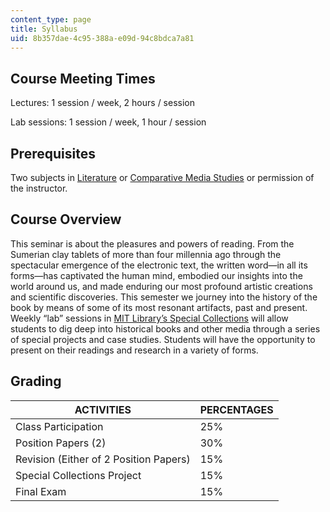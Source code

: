 ```yaml
---
content_type: page
title: Syllabus
uid: 8b357dae-4c95-388a-e09d-94c8bdca7a81
---
```


Course Meeting Times
--------------------

Lectures: 1 session / week, 2 hours / session

Lab sessions: 1 session / week, 1 hour / session

Prerequisites
-------------

Two subjects in [Literature](./resolveuid/2247dfeede7968af4abe886d3c840bd2) or [Comparative Media Studies](./resolveuid/ecb0f9e16a968cb037f627ab03a7b68d) or permission of the instructor.

Course Overview
---------------

This seminar is about the pleasures and powers of reading. From the Sumerian clay tablets of more than four millennia ago through the spectacular emergence of the electronic text, the written word—in all its forms—has captivated the human mind, embodied our insights into the world around us, and made enduring our most profound artistic creations and scientific discoveries. This semester we journey into the history of the book by means of some of its most resonant artifacts, past and present. Weekly “lab” sessions in [MIT Library’s Special Collections](https://libraries.mit.edu/archives/) will allow students to dig deep into historical books and other media through a series of special projects and case studies. Students will have the opportunity to present on their readings and research in a variety of forms.

Grading
-------

| ACTIVITIES | PERCENTAGES |
| --- | --- |
| Class Participation | 25% |
| Position Papers (2) | 30% |
| Revision (Either of 2 Position Papers) | 15% |
| Special Collections Project | 15% |
| Final Exam | 15%